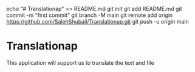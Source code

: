 echo "# Translationap" >> README.md 
git init 
git add README.md 
git commit -m "first commit" 
git branch -M main 
git remote add origin https://github.com/SalehShubail/Translationap.git
 git push -u origin main
 # Translationap
This application will support us to translate the text and file
